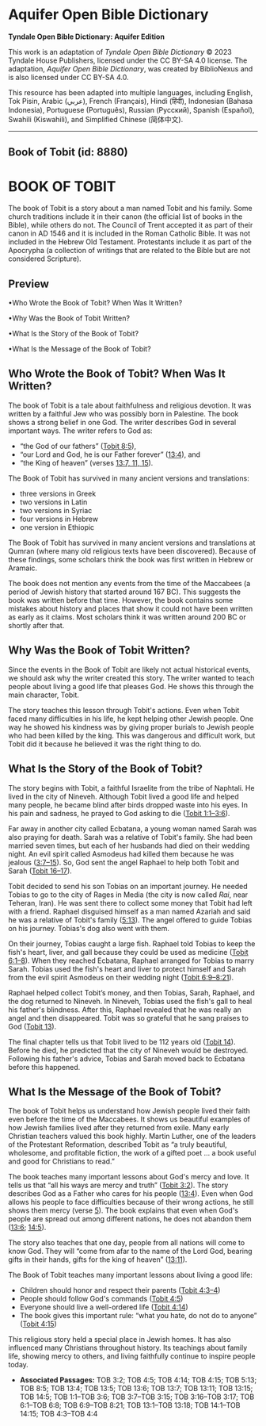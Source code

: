 # Aquifer Open Bible Dictionary

**Tyndale Open Bible Dictionary: Aquifer Edition**

This work is an adaptation of *Tyndale Open Bible Dictionary* © 2023 Tyndale House Publishers, licensed under the CC BY\-SA 4\.0 license. The adaptation, *Aquifer Open Bible Dictionary*, was created by BiblioNexus and is also licensed under CC BY\-SA 4\.0\.

This resource has been adapted into multiple languages, including English, Tok Pisin, Arabic (عربي), French (Français), Hindi (हिंदी), Indonesian (Bahasa Indonesia), Portuguese (Português), Russian (Русский), Spanish (Español), Swahili (Kiswahili), and Simplified Chinese (简体中文).



--------------------------------

## Book of Tobit (id: 8880)

BOOK OF TOBIT
=============

The book of Tobit is a story about a man named Tobit and his family. Some church traditions include it in their canon (the official list of books in the Bible), while others do not. The Council of Trent accepted it as part of their canon in AD 1546 and it is included in the Roman Catholic Bible. It was not included in the Hebrew Old Testament. Protestants include it as part of the Apocrypha (a collection of writings that are related to the Bible but are not considered Scripture).

Preview
-------

•Who Wrote the Book of Tobit? When Was It Written?

•Why Was the Book of Tobit Written?

•What Is the Story of the Book of Tobit?

•What Is the Message of the Book of Tobit?

Who Wrote the Book of Tobit? When Was It Written?
-------------------------------------------------

The book of Tobit is a tale about faithfulness and religious devotion. It was written by a faithful Jew who was possibly born in Palestine. The book shows a strong belief in one God. The writer describes God in several important ways. The writer refers to God as:

* “the God of our fathers” ([Tobit 8:5](https://ref.ly/Tob8:5)),
* “our Lord and God, he is our Father forever” ([13:4](https://ref.ly/Tob13:4)), and
* “the King of heaven” (verses [13:7, 11, 15](https://ref.ly/Tob13:7,Tob13:11,Tob13:15)).

The Book of Tobit has survived in many ancient versions and translations:

* three versions in Greek
* two versions in Latin
* two versions in Syriac
* four versions in Hebrew
* one version in Ethiopic

The Book of Tobit has survived in many ancient versions and translations at Qumran (where many old religious texts have been discovered). Because of these findings, some scholars think the book was first written in Hebrew or Aramaic. 

The book does not mention any events from the time of the Maccabees (a period of Jewish history that started around 167 BC). This suggests the book was written before that time. However, the book contains some mistakes about history and places that show it could not have been written as early as it claims. Most scholars think it was written around 200 BC or shortly after that.

Why Was the Book of Tobit Written?
----------------------------------

Since the events in the Book of Tobit are likely not actual historical events, we should ask why the writer created this story. The writer wanted to teach people about living a good life that pleases God. He shows this through the main character, Tobit. 

The story teaches this lesson through Tobit's actions. Even when Tobit faced many difficulties in his life, he kept helping other Jewish people. One way he showed his kindness was by giving proper burials to Jewish people who had been killed by the king. This was dangerous and difficult work, but Tobit did it because he believed it was the right thing to do.

What Is the Story of the Book of Tobit?
---------------------------------------

The story begins with Tobit, a faithful Israelite from the tribe of Naphtali. He lived in the city of Nineveh. Although Tobit lived a good life and helped many people, he became blind after birds dropped waste into his eyes. In his pain and sadness, he prayed to God asking to die ([Tobit 1:1–3:6](https://ref.ly/Tob1:1-Tob3:6)). 

Far away in another city called Ecbatana, a young woman named Sarah was also praying for death. Sarah was a relative of Tobit's family. She had been married seven times, but each of her husbands had died on their wedding night. An evil spirit called Asmodeus had killed them because he was jealous ([3:7–15](https://ref.ly/Tob3:7-Tob3:15)). So, God sent the angel Raphael to help both Tobit and Sarah ([Tobit 16–17](https://ref.ly/Tob3:16-Tob3:17)). 

Tobit decided to send his son Tobias on an important journey. He needed Tobias to go to the city of Rages in Media (the city is now called *Rai*, near Teheran, Iran). He was sent there to collect some money that Tobit had left with a friend. Raphael disguised himself as a man named Azariah and said he was a relative of Tobit's family ([5:13](https://ref.ly/Tob5:13)). The angel offered to guide Tobias on his journey. Tobias's dog also went with them.

On their journey, Tobias caught a large fish. Raphael told Tobias to keep the fish's heart, liver, and gall because they could be used as medicine ([Tobit 6:1–8](https://ref.ly/Tob6:1-Tob6:8)). When they reached Ecbatana, Raphael arranged for Tobias to marry Sarah. Tobias used the fish's heart and liver to protect himself and Sarah from the evil spirit Asmodeus on their wedding night ([Tobit 6:9–8:21](https://ref.ly/Tob6:9-Tob8:21)). 

Raphael helped collect Tobit’s money, and then Tobias, Sarah, Raphael, and the dog returned to Nineveh. In Nineveh, Tobias used the fish's gall to heal his father's blindness. After this, Raphael revealed that he was really an angel and then disappeared. Tobit was so grateful that he sang praises to God ([Tobit 13](https://ref.ly/Tob13:1-Tob13:18)). 

The final chapter tells us that Tobit lived to be 112 years old ([Tobit 14](https://ref.ly/Tob14:1-Tob14:15)). Before he died, he predicted that the city of Nineveh would be destroyed. Following his father's advice, Tobias and Sarah moved back to Ecbatana before this happened.

What Is the Message of the Book of Tobit?
-----------------------------------------

The book of Tobit helps us understand how Jewish people lived their faith even before the time of the Maccabees. It shows us beautiful examples of how Jewish families lived after they returned from exile. Many early Christian teachers valued this book highly. Martin Luther, one of the leaders of the Protestant Reformation, described Tobit as “a truly beautiful, wholesome, and profitable fiction, the work of a gifted poet … a book useful and good for Christians to read.”

The book teaches many important lessons about God's mercy and love. It tells us that “all his ways are mercy and truth” ([Tobit 3:2](https://ref.ly/Tob3:2)). The story describes God as a Father who cares for his people ([13:4](https://ref.ly/Tob13:4)). Even when God allows his people to face difficulties because of their wrong actions, he still shows them mercy (verse [5](https://ref.ly/Tob13:5)). The book explains that even when God's people are spread out among different nations, he does not abandon them ([13:6](https://ref.ly/Tob13:6); [14:5](https://ref.ly/Tob14:5)). 

The story also teaches that one day, people from all nations will come to know God. They will “come from afar to the name of the Lord God, bearing gifts in their hands, gifts for the king of heaven” ([13:11](https://ref.ly/Tob13:11)). 

The Book of Tobit teaches many important lessons about living a good life:

* Children should honor and respect their parents ([Tobit 4:3–4](https://ref.ly/Tob4:3-Tob4:4))
* People should follow God's commands ([Tobit 4:5](https://ref.ly/Tob4:5))
* Everyone should live a well\-ordered life ([Tobit 4:14](https://ref.ly/Tob4:14))
* The book gives this important rule: “what you hate, do not do to anyone” ([Tobit 4:15](https://ref.ly/Tob4:15))

This religious story held a special place in Jewish homes. It has also influenced many Christians throughout history. Its teachings about family life, showing mercy to others, and living faithfully continue to inspire people today.

* **Associated Passages:** TOB 3:2; TOB 4:5; TOB 4:14; TOB 4:15; TOB 5:13; TOB 8:5; TOB 13:4; TOB 13:5; TOB 13:6; TOB 13:7; TOB 13:11; TOB 13:15; TOB 14:5; TOB 1:1–TOB 3:6; TOB 3:7–TOB 3:15; TOB 3:16–TOB 3:17; TOB 6:1–TOB 6:8; TOB 6:9–TOB 8:21; TOB 13:1–TOB 13:18; TOB 14:1–TOB 14:15; TOB 4:3–TOB 4:4

